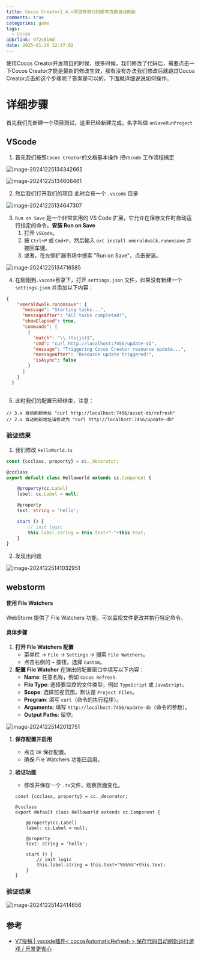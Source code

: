 ```yaml
---
title: Cocos Creator2.4.x项目修改代码脚本页面自动刷新
comments: true
categories: game
tags:
  - Cocos
abbrlink: 9f2c6b8d
date: 2025-01-26 12:47:02
---
```


使用Cocos Creator开发项目的时候，很多时候，我们修改了代码后，需要点击一下Cocos Creator才能是最新的修改生效，那有没有办法我们修改后就跳过Cocos Creator点击的这个步骤呢？答案是可以的，下面就详细说说如何操作。

<!--more-->

# 详细步骤

首先我们先新建一个项目测试，这里已经新建完成，名字叫做 `onSaveRunProject`

## VScode

1. 首先我们按照`Cocos Creator`的文档基本操作 把`VScode` 工作流程搞定

![image-20241225134342665](Cocos-Creator2-4-x%E9%A1%B9%E7%9B%AE%E4%BF%AE%E6%94%B9%E4%BB%A3%E7%A0%81%E8%84%9A%E6%9C%AC%E9%A1%B5%E9%9D%A2%E8%87%AA%E5%8A%A8%E5%88%B7%E6%96%B0/image-20241225134342665.png)

![image-20241225134606461](Cocos-Creator2-4-x%E9%A1%B9%E7%9B%AE%E4%BF%AE%E6%94%B9%E4%BB%A3%E7%A0%81%E8%84%9A%E6%9C%AC%E9%A1%B5%E9%9D%A2%E8%87%AA%E5%8A%A8%E5%88%B7%E6%96%B0/image-20241225134606461.png)

2. 然后我们打开我们的项目 此时会有一个 `.vscode` 目录

![image-20241225134647307](Cocos-Creator2-4-x%E9%A1%B9%E7%9B%AE%E4%BF%AE%E6%94%B9%E4%BB%A3%E7%A0%81%E8%84%9A%E6%9C%AC%E9%A1%B5%E9%9D%A2%E8%87%AA%E5%8A%A8%E5%88%B7%E6%96%B0/image-20241225134647307.png)

3. `Run on Save` 是一个非常实用的 VS Code 扩展，它允许在保存文件时自动运行指定的命令。**安装 Run on Save**
   1. 打开 `VSCode`。
   2. 按 `Ctrl+P` 或 `Cmd+P`，然后输入 `ext install emeraldwalk.runonsave` 并按回车键。
   3. 或者，在左侧扩展市场中搜索 "Run on Save"，点击安装。

![image-20241225134716585](Cocos-Creator2-4-x%E9%A1%B9%E7%9B%AE%E4%BF%AE%E6%94%B9%E4%BB%A3%E7%A0%81%E8%84%9A%E6%9C%AC%E9%A1%B5%E9%9D%A2%E8%87%AA%E5%8A%A8%E5%88%B7%E6%96%B0/image-20241225134716585.png)

4. 在刚刚到`.vscode`目录下，打开 `settings.json` 文件，如果没有新建一个`settings.json` 并添加以下内容：

```json
{
    "emeraldwalk.runonsave": {
      "message": "Starting tasks...",
      "messageAfter": "All tasks completed!",
      "showElapsed": true,
      "commands": [
        {
          "match": "\\.(ts|js)$",
          "cmd": "curl http://localhost:7456/update-db",
          "message": "Triggering Cocos Creator resource update...",
          "messageAfter": "Resource update triggered!",
          "isAsync": false
        }
      ]
    }
  }
  
```

5. 此时我们的配置已经结束，注意：

```
// 3.x 自动刷新地址 "curl http://localhost:7456/asset-db/refresh"              
// 2.x 自动刷新地址请修改为 "curl http://localhost:7456/update-db"
```

### 验证结果

1. 我们修改 `HelloWorld.ts` 

```typescript
const {ccclass, property} = cc._decorator;

@ccclass
export default class Helloworld extends cc.Component {

    @property(cc.Label)
    label: cc.Label = null;

    @property
    text: string = 'hello';

    start () {
        // init logic
        this.label.string = this.text+"-"+this.text;
    }
}
```

2. 发现出问题

![image-20241225141032951](Cocos-Creator2-4-x%E9%A1%B9%E7%9B%AE%E4%BF%AE%E6%94%B9%E4%BB%A3%E7%A0%81%E8%84%9A%E6%9C%AC%E9%A1%B5%E9%9D%A2%E8%87%AA%E5%8A%A8%E5%88%B7%E6%96%B0/image-20241225141032951.png)

## webstorm

#### **使用 File Watchers**

WebStorm 提供了 File Watchers 功能，可以监视文件更改并执行特定命令。

#### **具体步骤**

1. **打开 File Watchers 配置**
   - 菜单栏 -> `File` -> `Settings` -> 搜索 `File Watchers`。
   - 点击右侧的 `+` 按钮，选择 `Custom`。
2. **配置 File Watcher** 在弹出的配置窗口中填写以下内容：
   - **Name**: 任意名称，例如 `Cocos Refresh`.
   - **File Type**: 选择要监控的文件类型，例如 `TypeScript` 或 `JavaScript`。
   - **Scope**: 选择监视范围，默认是 `Project Files`。
   - **Program**: 填写 `curl`（命令的执行程序）。
   - **Arguments**: 填写 `http://localhost:7456/update-db`（命令的参数）。
   - **Output Paths**: 留空。

![image-20241225142012751](Cocos-Creator2-4-x%E9%A1%B9%E7%9B%AE%E4%BF%AE%E6%94%B9%E4%BB%A3%E7%A0%81%E8%84%9A%E6%9C%AC%E9%A1%B5%E9%9D%A2%E8%87%AA%E5%8A%A8%E5%88%B7%E6%96%B0/image-20241225142012751.png)

1. **保存配置并启用**

   - 点击 `OK` 保存配置。
   - 确保 File Watchers 功能已启用。

2. **验证功能**

   - 修改并保存一个 `.ts`文件，观察页面变化。

   ```
   const {ccclass, property} = cc._decorator;
   
   @ccclass
   export default class Helloworld extends cc.Component {
   
       @property(cc.Label)
       label: cc.Label = null;
   
       @property
       text: string = 'hello';
   
       start () {
           // init logic
           this.label.string = this.text+"%%%%%"+this.text;
       }
   }
   ```
	
### 验证结果










   ![image-20241225142414656](Cocos-Creator2-4-x%E9%A1%B9%E7%9B%AE%E4%BF%AE%E6%94%B9%E4%BB%A3%E7%A0%81%E8%84%9A%E6%9C%AC%E9%A1%B5%E9%9D%A2%E8%87%AA%E5%8A%A8%E5%88%B7%E6%96%B0/image-20241225142414656.png)

## 参考

- [V7投稿 | vscode插件< cocosAutomaticRefresh > 保存代码自动刷新运行游戏 / 开发更省心](https://forum.cocos.org/t/topic/157204)